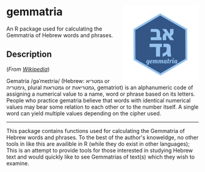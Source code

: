 # gemmatria <a href='https://github.com/benyamindsmith/gemmatria/tree/master/'><img src='	/גמטריה-2.png' align="right" height="200" /></a>

An R package used for calculating the Gemmatria of Hebrew words and phrases. 

## Description

(_From [Wikipedia]([https://en.wikipedia.org/wiki/Gematria)_)

Gematria /ɡəˈmeɪtriə/ (Hebrew: גמטריא or גימטריה, plural גמטראות or גמטריאות, gematriot) is an alphanumeric code of assigning a numerical value to a name, word or phrase based on its letters. People who practice gematria believe that words with identical numerical values may bear some relation to each other or to the number itself. A single word can yield multiple values depending on the cipher used.

---

This package contains functions used for calculating the Gemmatria of Hebrew words and phrases. To the best of the author's knoweldge, no other tools in like this are availible in R (while they do exist in other languages); This is an attempt to provide tools for those interested in studying Hebrew text and would quickly like to see Gemmatrias of text(s) which they wish to examine. 

